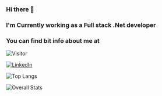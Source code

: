 ### Hi there 👋
### I'm Currently working as a Full stack .Net developer 
### You can find bit info about me at 
![Visitor](https://visitor-badge.laobi.icu/badge?page_id=username.repoName)

<a href="https://www.linkedin.com/in/mangesh-g-4a81a066/">![LinkedIn](https://img.shields.io/badge/LinkedIn-0077B5?style=for-the-badge&logo=linkedin&logoColor=white)</a>

![Top Langs](https://github-readme-stats.vercel.app/api/top-langs/?username=dotnetgik&layout=compact)

![Overall Stats](https://github-readme-stats.vercel.app/api?username=dotnetgik&count_private=true&show_icons=true&hide=contribs)

<!--
**dotnetgik/dotnetgik** is a ✨ _special_ ✨ repository because its `README.md` (this file) appears on your GitHub profile.

Here are some ideas to get you started:

- 🔭 I’m currently working on .Net Core , Angular Entity Framework 
- 🌱 I’m currently learning gRPC and Blazor 
- 👯 I’m looking to collaborate with students and aspiring developer who needs help with there projects 
- 🤔 I’m looking for help with Machine learning and AI  
- 💬 Ask me about ...
- 📫 How to reach me: Email Mangesh.gaherwar@outlook.com Twitter @dotnetgik LinkedIn : Mangesh Gaherwar 
- 😄 Pronouns: @dotnetgik
- ⚡ Fun fact: ... None 
-->
